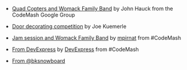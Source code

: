 * [Quad Copters and Womack Family Band](http://www.flickr.com/photos/thehaucks/sets/72157639557144404/) by John Hauck from the CodeMash Google Group 

* [Door decorating competition](https://doorcomp.azurewebsites.net/Doors/codemash2014) by Joe Kuemerle

* [Jam session and Womack Family Band](http://www.flickr.com/photos/mikepirnat/sets/72157639755275013/) by [mpirnat](http://twitter.com/mpirnat) from #CodeMash

* [From DevExpress](https://www.facebook.com/media/set/?set=a.10152117237017357.1073741842.101685002356&type=3) by [DevExpress](http://twitter.com/DevExpress) from #CodeMash

* [From @bksnowboard](http://www.flickr.com/photos/94300303@N07/sets/72157639803634086/) 
